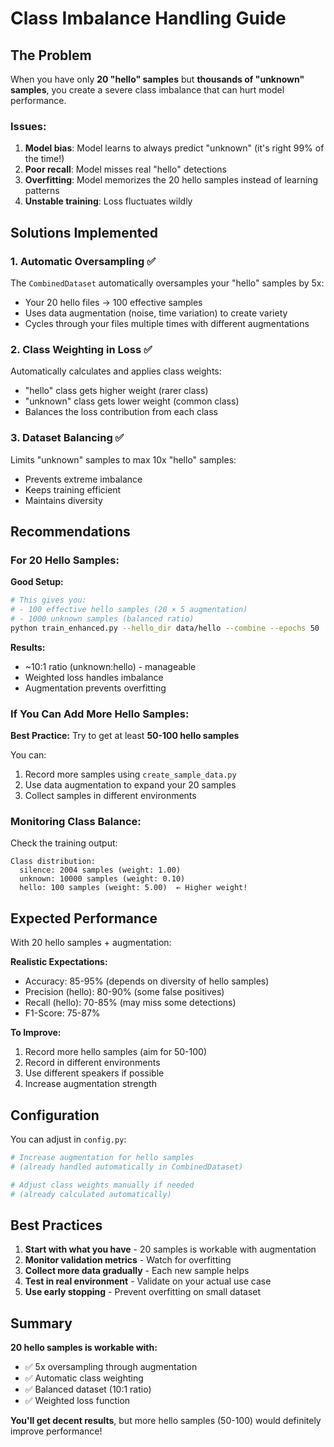 # Class Imbalance Handling Guide

## The Problem

When you have only **20 "hello" samples** but **thousands of "unknown" samples**, you create a severe class imbalance that can hurt model performance.

### Issues:
1. **Model bias**: Model learns to always predict "unknown" (it's right 99% of the time!)
2. **Poor recall**: Model misses real "hello" detections
3. **Overfitting**: Model memorizes the 20 hello samples instead of learning patterns
4. **Unstable training**: Loss fluctuates wildly

## Solutions Implemented

### 1. **Automatic Oversampling** ✅
The `CombinedDataset` automatically oversamples your "hello" samples by 5x:
- Your 20 hello files → 100 effective samples
- Uses data augmentation (noise, time variation) to create variety
- Cycles through your files multiple times with different augmentations

### 2. **Class Weighting in Loss** ✅
Automatically calculates and applies class weights:
- "hello" class gets higher weight (rarer class)
- "unknown" class gets lower weight (common class)
- Balances the loss contribution from each class

### 3. **Dataset Balancing** ✅
Limits "unknown" samples to max 10x "hello" samples:
- Prevents extreme imbalance
- Keeps training efficient
- Maintains diversity

## Recommendations

### For 20 Hello Samples:

**Good Setup:**
```bash
# This gives you:
# - 100 effective hello samples (20 × 5 augmentation)
# - 1000 unknown samples (balanced ratio)
python train_enhanced.py --hello_dir data/hello --combine --epochs 50
```

**Results:**
- ~10:1 ratio (unknown:hello) - manageable
- Weighted loss handles imbalance
- Augmentation prevents overfitting

### If You Can Add More Hello Samples:

**Best Practice:** Try to get at least **50-100 hello samples**

You can:
1. Record more samples using `create_sample_data.py`
2. Use data augmentation to expand your 20 samples
3. Collect samples in different environments

### Monitoring Class Balance:

Check the training output:
```
Class distribution:
  silence: 2004 samples (weight: 1.00)
  unknown: 10000 samples (weight: 0.10)
  hello: 100 samples (weight: 5.00)  ← Higher weight!
```

## Expected Performance

With 20 hello samples + augmentation:

**Realistic Expectations:**
- Accuracy: 85-95% (depends on diversity of hello samples)
- Precision (hello): 80-90% (some false positives)
- Recall (hello): 70-85% (may miss some detections)
- F1-Score: 75-87%

**To Improve:**
1. Record more hello samples (aim for 50-100)
2. Record in different environments
3. Use different speakers if possible
4. Increase augmentation strength

## Configuration

You can adjust in `config.py`:

```python
# Increase augmentation for hello samples
# (already handled automatically in CombinedDataset)

# Adjust class weights manually if needed
# (already calculated automatically)
```

## Best Practices

1. **Start with what you have** - 20 samples is workable with augmentation
2. **Monitor validation metrics** - Watch for overfitting
3. **Collect more data gradually** - Each new sample helps
4. **Test in real environment** - Validate on your actual use case
5. **Use early stopping** - Prevent overfitting on small dataset

## Summary

**20 hello samples is workable with:**
- ✅ 5x oversampling through augmentation
- ✅ Automatic class weighting
- ✅ Balanced dataset (10:1 ratio)
- ✅ Weighted loss function

**You'll get decent results**, but more hello samples (50-100) would definitely improve performance!

